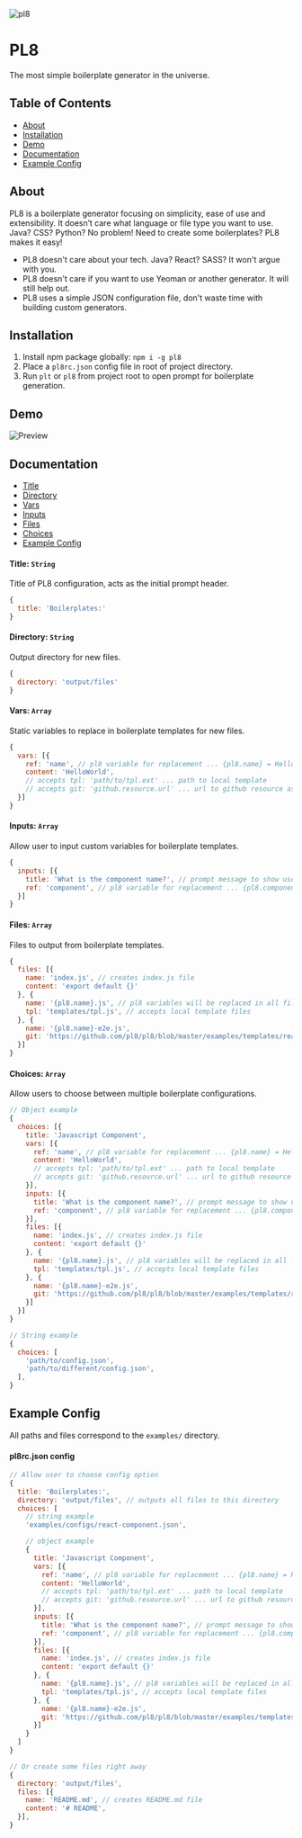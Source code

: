 ![pl8](http://i.imgur.com/TDfXqX0.png)
# PL8
The most simple boilerplate generator in the universe.


## Table of Contents
- [About](#about)
- [Installation](#installation)
- [Demo](#demo)
- [Documentation](#documentation)
- [Example Config](#example-config)


## About
PL8 is a boilerplate generator focusing on simplicity, ease of use and extensibility.
It doesn’t care what language or file type you want to use. Java? CSS? Python? No problem!
Need to create some boilerplates? PL8 makes it easy!

- PL8 doesn't care about your tech. Java? React? SASS? It won't argue with you.
- PL8 doesn't care if you want to use Yeoman or another generator. It will still help out.
- PL8 uses a simple JSON configuration file, don't waste time with building custom generators.


## Installation
1. Install npm package globally: `npm i -g pl8`
2. Place a `pl8rc.json` config file in root of project directory.
3. Run `plt` or `pl8` from project root to open prompt for boilerplate generation.


## Demo
![Preview](http://g.recordit.co/6QeNvdSQWo.gif)


## Documentation
- [Title](#title)
- [Directory](#directory)
- [Vars](#vars)
- [Inputs](#inputs)
- [Files](#files)
- [Choices](#choices)
- [Example Config](#example-config)

#### Title: `String`
Title of PL8 configuration, acts as the initial prompt header.

``` js
{
  title: 'Boilerplates:'
}
```

#### Directory: `String`
Output directory for new files.

``` js
{
  directory: 'output/files'
}
```

#### Vars: `Array`
Static variables to replace in boilerplate templates for new files.

``` js
{
  vars: [{
    ref: 'name', // pl8 variable for replacement ... {pl8.name} = HelloWorld
    content: 'HelloWorld',
    // accepts tpl: 'path/to/tpl.ext' ... path to local template
    // accepts git: 'github.resource.url' ... url to github resource as template
  }]
}
```

#### Inputs: `Array`
Allow user to input custom variables for boilerplate templates.

``` js
{
  inputs: [{
    title: 'What is the component name?', // prompt message to show user
    ref: 'component', // pl8 variable for replacement ... {pl8.component} = User input value
  }]
}
```

#### Files: `Array`
Files to output from boilerplate templates.

``` js
{
  files: [{
    name: 'index.js', // creates index.js file
    content: 'export default {}'
  }, {
    name: '{pl8.name}.js', // pl8 variables will be replaced in all file names and directory paths
    tpl: 'templates/tpl.js', // accepts local template files
  }, {
    name: '{pl8.name}-e2e.js',
    git: 'https://github.com/pl8/pl8/blob/master/examples/templates/react-e2e.js', // accepts github resource urls for templates
  }]
}
```

#### Choices: `Array`
Allow users to choose between multiple boilerplate configurations.

``` js
// Object example
{
  choices: [{
    title: 'Javascript Component',
    vars: [{
      ref: 'name', // pl8 variable for replacement ... {pl8.name} = HelloWorld
      content: 'HelloWorld',
      // accepts tpl: 'path/to/tpl.ext' ... path to local template
      // accepts git: 'github.resource.url' ... url to github resource as template
    }],
    inputs: [{
      title: 'What is the component name?', // prompt message to show user
      ref: 'component', // pl8 variable for replacement ... {pl8.component} = User input value
    }],
    files: [{
      name: 'index.js', // creates index.js file
      content: 'export default {}'
    }, {
      name: '{pl8.name}.js', // pl8 variables will be replaced in all file names and directory paths
      tpl: 'templates/tpl.js', // accepts local template files
    }, {
      name: '{pl8.name}-e2e.js',
      git: 'https://github.com/pl8/pl8/blob/master/examples/templates/react-e2e.js', // accepts github resource urls for templates
    }]
  }]
}
```

``` js
// String example
{
  choices: [
    'path/to/config.json',
    'path/to/different/config.json',
  ],
}
```


## Example Config
All paths and files correspond to the `examples/` directory.

#### pl8rc.json config
``` js
// Allow user to choose config option
{
  title: 'Boilerplates:',
  directory: 'output/files', // outputs all files to this directory
  choices: [
    // string example
    'examples/configs/react-component.json',

    // object example
    {
      title: 'Javascript Component',
      vars: [{
        ref: 'name', // pl8 variable for replacement ... {pl8.name} = HelloWorld
        content: 'HelloWorld',
        // accepts tpl: 'path/to/tpl.ext' ... path to local template
        // accepts git: 'github.resource.url' ... url to github resource as template
      }],
      inputs: [{
        title: 'What is the component name?', // prompt message to show user
        ref: 'component', // pl8 variable for replacement ... {pl8.component} = User input value
      }],
      files: [{
        name: 'index.js', // creates index.js file
        content: 'export default {}'
      }, {
        name: '{pl8.name}.js', // pl8 variables will be replaced in all file names and directory paths
        tpl: 'templates/tpl.js', // accepts local template files
      }, {
        name: '{pl8.name}-e2e.js',
        git: 'https://github.com/pl8/pl8/blob/master/examples/templates/react-e2e.js', // accepts github resource urls for templates
      }]
    }
  ]
}
```

``` js
// Or create some files right away
{
  directory: 'output/files',
  files: [{
    name: 'README.md', // creates README.md file
    content: '# README',
  }],
}
```
